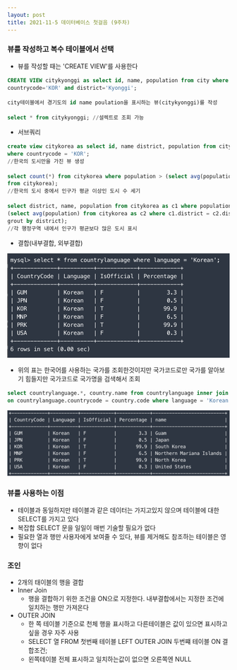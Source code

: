 ```yaml
---
layout: post
title: 2021-11-5 데이터베이스 첫걸음 (9주차)
---
```


### 뷰를 작성하고 복수 테이블에서 선택

- 뷰를 작성할 때는 'CREATE VIEW'를 사용한다

```sql
CREATE VIEW citykyonggi as select id, name, population from city where
countrycode='KOR' and district='Kyonggi';

city테이블에서 경기도의 id name poulation을 표시하는 뷰(citykyonggi)를 작성

select * from citykyonggi; //설렉트로 조회 가능
```

- 서브쿼리

```sql
create view citykorea as select id, name district, population from city
where countrycode = 'KOR';
//한국의 도시만을 가진 뷰 생성

select count(*) from citykorea where population > (select avg(population) 
from citykorea);
//한국의 도시 중에서 인구가 평균 이상인 도시 수 세기

select district, name, population from citykorea as c1 where population > 
(select avg(population) from citykorea as c2 where c1.district = c2.district
grout by district);
//각 행정구역 내에서 인구가 평균보다 많은 도시 표시
```

- 결합(내부결합, 외부결합)

![image](https://github.com/POL6463/POL6463.github.io/blob/master/images/db_week9/image0.png?raw=true)

- 위의 표는 한국어를 사용하는 국가를 조회한것이지만 국가코드로만 국가를 알아보기 힘들지만 국가코드로 국가명을 검색해서 조회

```sql
select countrylanguage.*, country.name from countrylanguage inner join country
on countrylanguage.countrycode = country.code where language = 'Korean';
```

![image](https://github.com/POL6463/POL6463.github.io/blob/master/images/db_week9/image1.png?raw=true)

### 뷰를 사용하는 이점

- 테이블과 동일하지만 테이블과 같은 데이터는 가지고있지 않으며 테이블에 대한 SELECT를 가지고 있다
- 복잡합 SELECT 문을 일일이 매번 기술할 필요가 없다
- 필요한 열과 행만 사용자에게 보여줄 수 있다, 뷰를 제거해도 참조하는 테이블은 영향이 없다

### 조인

- 2개의 태이블의 행을 결합
- Inner Join
    - 행을 결합하기 위한 조건을 ON으로 지정한다. 내부결합에서는 지정한 조건에 일치하는 행만 가져온다
- OUTER JOIN
    - 한 쪽 테이블 기준으로 천체 행을 표시하고 다른테이블은 값이 있으면 표시하고싶을 경우 자주 사용
    - SELECT 열 FROM 첫번째 테이블 LEFT OUTER JOIN 두번쨰 테이블 ON 결합조건;
    - 왼쪽테이블 전체 표시하고 일치하는값이 없으면 오른쪽엔 NULL